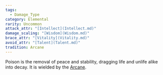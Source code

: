```yaml
---  
tags:  
  - Damage_Type  
category: Elemental  
rarity: Uncommon  
attack_attr: "[Intellect](Intellect.md)"  
damage_scaling: "[Wisdom](Wisdom.md)"  
brace_attr: "[Vitality](Vitality.md)"  
avoid_attr: "[Talent](Talent.md)"  
tradition: Arcane  
---  
```

Poison is the removal of peace and stability, dragging life and unlife alike into decay. It is wielded by the [Arcane](Arcane.md).
